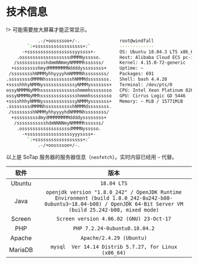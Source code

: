 # 技术信息

!> 可能需要放大屏幕才能正常显示。

```bash
            .-/+oossssoo+/-.               root@windfall 
        `:+ssssssssssssssssss+:`           ------------- 
      -+ssssssssssssssssssyyssss+-         OS: Ubuntu 18.04.3 LTS x86_64 
    .ossssssssssssssssssdMMMNysssso.       Host: Alibaba Cloud ECS pc-i440fx-2. 
   /ssssssssssshdmmNNmmyNMMMMhssssss/      Kernel: 4.15.0-72-generic 
  +ssssssssshmydMMMMMMMNddddyssssssss+     Uptime: ~
 /sssssssshNMMMyhhyyyyhmNMMMNhssssssss/    Packages: 691 
.ssssssssdMMMNhsssssssssshNMMMdssssssss.   Shell: bash 4.4.20 
+sssshhhyNMMNyssssssssssssyNMMMysssssss+   Terminal: /dev/pts/0 
ossyNMMMNyMMhsssssssssssssshmmmhssssssso   CPU: Intel Xeon Platinum 8269CY (4)  
ossyNMMMNyMMhsssssssssssssshmmmhssssssso   GPU: Cirrus Logic GD 5446 
+sssshhhyNMMNyssssssssssssyNMMMysssssss+   Memory: ~ MiB / 15771MiB 
.ssssssssdMMMNhsssssssssshNMMMdssssssss. 
 /sssssssshNMMMyhhyyyyhdNMMMNhssssssss/                            
  +sssssssssdmydMMMMMMMMddddyssssssss+ 
   /ssssssssssshdmNNNNmyNMMMMhssssss/ 
    .ossssssssssssssssssdMMMNysssso. 
      -+sssssssssssssssssyyyssss+- 
        `:+ssssssssssssssssss+:` 
            .-/+oossssoo+/-. 
```

以上是 SoTap 服务器的服务器信息（`neofetch`）。实时内容已经用 `~` 代替。

|软件|版本|
|:-:|:-:|
|Ubuntu|`18.04 LTS`|
|Java|`openjdk version "1.8.0_242" / OpenJDK Runtime Environment (build 1.8.0_242-8u242-b08-0ubuntu3~18.04-b08) / OpenJDK 64-Bit Server VM (build 25.242-b08, mixed mode)`|
|Screen|`Screen version 4.06.02 (GNU) 23-Oct-17`|
|PHP|`PHP 7.2.24-0ubuntu0.18.04.2`|
|Apache|`Apache/2.4.29 (Ubuntu)`|
|MariaDB|`mysql  Ver 14.14 Distrib 5.7.27, for Linux (x86_64)`|

